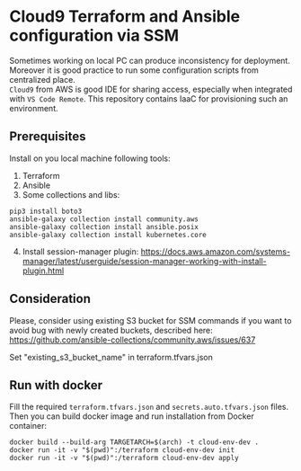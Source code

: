 # Cloud9 Terraform and Ansible configuration via SSM
Sometimes working on local PC can produce inconsistency for deployment. Moreover it is good practice to run some configuration scripts from centralized place.  
`Cloud9` from AWS is good IDE for sharing access, especially when integrated with `VS Code Remote`. This repository contains IaaC for provisioning such an environment.

## Prerequisites
Install on you local machine following tools:
1) Terraform
2) Ansible
3) Some collections and libs:
```
pip3 install boto3
ansible-galaxy collection install community.aws
ansible-galaxy collection install ansible.posix
ansible-galaxy collection install kubernetes.core
```
4) Install session-manager plugin: https://docs.aws.amazon.com/systems-manager/latest/userguide/session-manager-working-with-install-plugin.html

## Consideration
Please, consider using existing S3 bucket for SSM commands if you want to avoid bug with newly created buckets, described here: https://github.com/ansible-collections/community.aws/issues/637

Set "existing_s3_bucket_name" in terraform.tfvars.json

## Run with docker
Fill the required `terraform.tfvars.json` and `secrets.auto.tfvars.json` files.
Then you can build docker image and run installation from Docker container:
```
docker build --build-arg TARGETARCH=$(arch) -t cloud-env-dev .
docker run -it -v "$(pwd)":/terraform cloud-env-dev init
docker run -it -v "$(pwd)":/terraform cloud-env-dev apply
```